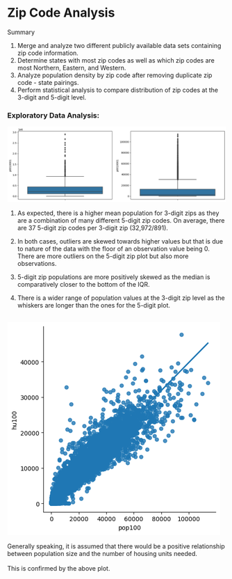 # Zip Code Analysis

Summary

1. Merge and analyze two different publicly available data sets containing zip code information.
2. Determine states with most zip codes as well as which zip codes are most Northern, Eastern, and Western.
3. Analyze population density by zip code after removing duplicate zip code - state pairings.
4. Perform statistical analysis to compare distribution of zip codes at the 3-digit and 5-digit level.


### Exploratory Data Analysis:

![image](https://github.com/Richard-Shimada/US-Zip-Code-Analysis/blob/main/Data/boxplots.png)

1. As expected, there is a higher mean population for 3-digit zips as they are a combination of many different 5-digit zip codes. On average, there are 37 5-digit zip codes per 3-digit zip (32,972/891).

2. In both cases, outliers are skewed towards higher values but that is due to nature of the data with the floor of an observation value being 0. There are more outliers on the 5-digit zip plot but also more observations. 

3. 5-digit zip populations are more positively skewed as the median is comparatively closer to the bottom of the IQR. 

4. There is a wider range of population values at the 3-digit zip level as the whiskers are longer than the ones for the 5-digit plot. </br></br>



![image](https://github.com/Richard-Shimada/US-Zip-Code-Analysis/blob/main/Data/lmplot.png)


Generally speaking, it is assumed that there would be a positive relationship between population size and the number of housing units needed. </br></br>This is confirmed by the above plot.
